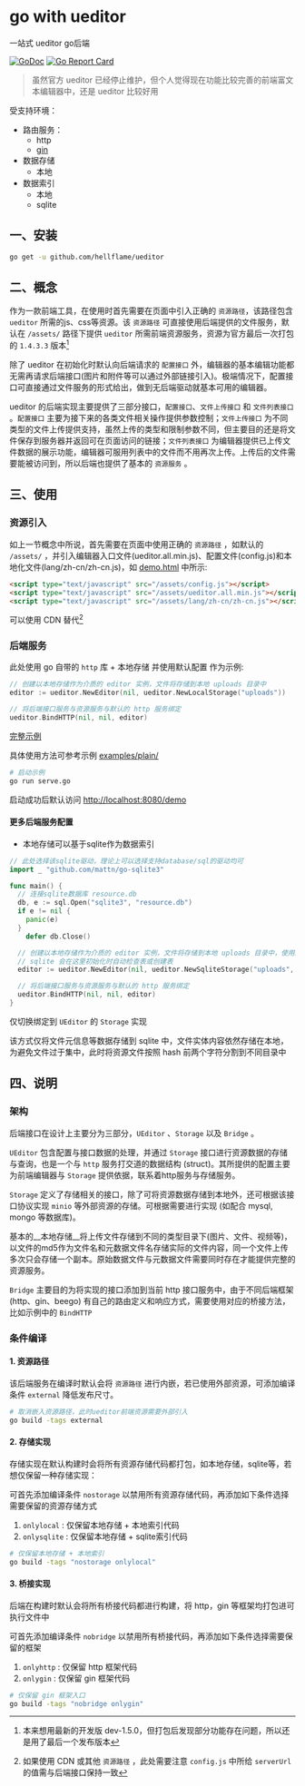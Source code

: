 # go with ueditor

一站式 ueditor go后端

[![GoDoc](https://godoc.org/github.com/hellflame/ueditor?status.svg)](https://godoc.org/github.com/hellflame/ueditor) [![Go Report Card](https://goreportcard.com/badge/github.com/hellflame/ueditor)](https://goreportcard.com/report/github.com/hellflame/ueditor)

> 虽然官方 ueditor 已经停止维护，但个人觉得现在功能比较完善的前端富文本编辑器中，还是 ueditor 比较好用

受支持环境：

* 路由服务：
  * http
  * [gin](https://github.com/gin-gonic/gin)
* 数据存储
  * 本地
* 数据索引
  * 本地
  * sqlite

## 一、安装

```bash
go get -u github.com/hellflame/ueditor
```

## 二、概念

作为一款前端工具，在使用时首先需要在页面中引入正确的 `资源路径`，该路径包含 `ueditor` 所需的js、css等资源。该 `资源路径` 可直接使用后端提供的文件服务，默认在 `/assets/` 路径下提供 `ueditor` 所需前端资源服务，资源为官方最后一次打包的 `1.4.3.3` 版本[^version]

除了 ueditor 在初始化时默认向后端请求的 `配置接口` 外，编辑器的基本编辑功能都无需再请求后端接口(图片和附件等可以通过外部链接引入)。极端情况下，配置接口可直接通过文件服务的形式给出，做到无后端驱动就基本可用的编辑器。

ueditor 的后端实现主要提供了三部分接口，`配置接口`、`文件上传接口` 和 `文件列表接口` 。`配置接口` 主要为接下来的各类文件相关操作提供参数控制；`文件上传接口` 为不同类型的文件上传提供支持，虽然上传的类型和限制参数不同，但主要目的还是将文件保存到服务器并返回可在页面访问的链接；`文件列表接口` 为编辑器提供已上传文件数据的展示功能，编辑器可服用列表中的文件而不用再次上传。上传后的文件需要能被访问到，所以后端也提供了基本的 `资源服务` 。

## 三、使用

### 资源引入

如上一节概念中所说，首先需要在页面中使用正确的 `资源路径` ，如默认的 `/assets/` ，并引入编辑器入口文件(ueditor.all.min.js)、配置文件(config.js)和本地化文件(lang/zh-cn/zh-cn.js)，如 [demo.html](examples/plain/demo.html) 中所示:

```html
<script type="text/javascript" src="/assets/config.js"></script>
<script type="text/javascript" src="/assets/ueditor.all.min.js"></script>
<script type="text/javascript" src="/assets/lang/zh-cn/zh-cn.js"></script>
```

可以使用 CDN 替代[^cdn]

### 后端服务

此处使用 go 自带的 `http` 库 + 本地存储 并使用默认配置 作为示例:

```go
// 创建以本地存储作为介质的 editor 实例，文件将存储到本地 uploads 目录中
editor := ueditor.NewEditor(nil, ueditor.NewLocalStorage("uploads"))

// 将后端接口服务与资源服务与默认的 http 服务绑定
ueditor.BindHTTP(nil, nil, editor)
```

[完整示例](examples/plain/serve.go)

具体使用方法可参考示例 [examples/plain/](examples/plain/)

```bash
# 启动示例
go run serve.go
```

启动成功后默认访问 [http://localhost:8080/demo](http://localhost:8080/demo)

#### 更多后端服务配置

* 本地存储可以基于sqlite作为数据索引

```go
// 此处选择该sqlite驱动，理论上可以选择支持database/sql的驱动均可
import _ "github.com/mattn/go-sqlite3"

func main() {
  // 连接sqlite数据库 resource.db
  db, e := sql.Open("sqlite3", "resource.db")
  if e != nil {
    panic(e)
  }
	defer db.Close()

  // 创建以本地存储作为介质的 editor 实例，文件将存储到本地 uploads 目录中，使用sqlite作为文件索引
  // sqlite 会在这里初始化时自动检查表或创建表
  editor := ueditor.NewEditor(nil, ueditor.NewSqliteStorage("uploads", db))

  // 将后端接口服务与资源服务与默认的 http 服务绑定
  ueditor.BindHTTP(nil, nil, editor)
}

```

仅切换绑定到 `UEditor` 的 `Storage` 实现

该方式仅将文件元信息等数据存储到 sqlite 中，文件实体内容依然存储在本地，为避免文件过于集中，此时将资源文件按照 hash 前两个字符分割到不同目录中

## 四、说明

### 架构

后端接口在设计上主要分为三部分，`UEditor` 、`Storage` 以及 `Bridge` 。

`UEditor` 包含配置与接口数据的处理，并通过 `Storage` 接口进行资源数据的存储与查询，也是一个与 `http` 服务打交道的数据结构 (struct)。其所提供的配置主要为前端编辑器与 `Storage` 提供依据，联系着http服务与存储服务。

`Storage` 定义了存储相关的接口，除了可将资源数据存储到本地外，还可根据该接口协议实现 `minio` 等外部资源的存储。可根据需要进行实现 (如配合 mysql, mongo 等数据库)。

基本的__本地存储__将上传文件存储到不同的类型目录下(图片、文件、视频等)，以文件的md5作为文件名和元数据文件名存储实际的文件内容，同一个文件上传多次只会存储一个副本。原始数据文件与元数据文件需要同时存在才能提供完整的资源服务。

`Bridge` 主要目的为将实现的接口添加到当前 http 接口服务中，由于不同后端框架 (http、gin、beego) 有自己的路由定义和响应方式，需要使用对应的桥接方法，比如示例中的 `BindHTTP` 

### 条件编译

#### 1. 资源路径

该后端服务在编译时默认会将 `资源路径` 进行内嵌，若已使用外部资源，可添加编译条件 `external` 降低发布尺寸。

```bash
# 取消嵌入资源路径，此时ueditor前端资源需要外部引入
go build -tags external
```

#### 2. 存储实现

存储实现在默认构建时会将所有资源存储代码都打包，如本地存储，sqlite等，若想仅保留一种存储实现：

可首先添加编译条件 `nostorage` 以禁用所有资源存储代码，再添加如下条件选择需要保留的资源存储方式

1. `onlylocal` : 仅保留本地存储 + 本地索引代码
2. `onlysqlite` : 仅保留本地存储 + sqlite索引代码

```bash
# 仅保留本地存储 + 本地索引
go build -tags "nostorage onlylocal"
```

#### 3. 桥接实现

后端在构建时默认会将所有桥接代码都进行构建，将 http，gin 等框架均打包进可执行文件中

可首先添加编译条件 `nobridge` 以禁用所有桥接代码，再添加如下条件选择需要保留的框架

1. `onlyhttp` : 仅保留 http 框架代码
2. `onlygin` : 仅保留 gin 框架代码

```bash
# 仅保留 gin 框架入口
go build -tags "nobridge onlygin"
```

[^cdn]: 如果使用 CDN 或其他 `资源路径` ，此处需要注意 `config.js` 中所给 `serverUrl` 的值需与后端接口保持一致
[^version]: 本来想用最新的开发版 dev-1.5.0，但打包后发现部分功能存在问题，所以还是用了最后一个发布版本







